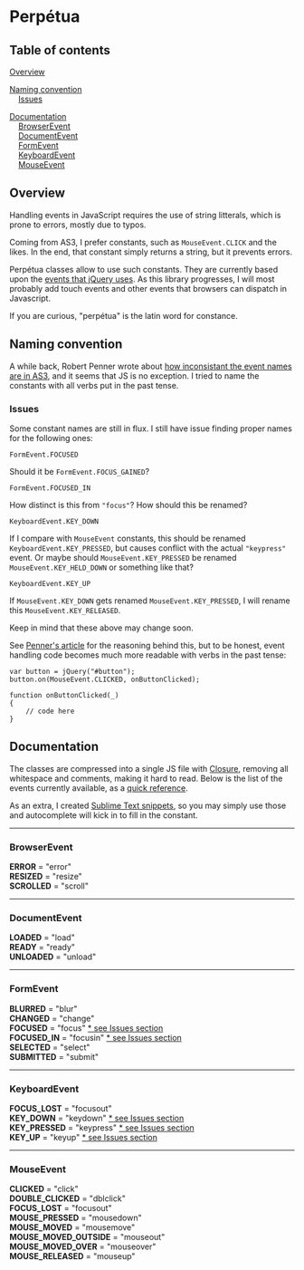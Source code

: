 # Perpétua

## Table of contents

[Overview](https://github.com/jansensan/perpetuajs#overview)  

[Naming convention](https://github.com/jansensan/perpetuajs#naming-convention)  
&nbsp;&nbsp;&nbsp;&nbsp;[Issues](https://github.com/jansensan/perpetuajs#issues)  

[Documentation](https://github.com/jansensan/perpetuajs#documentation)  
&nbsp;&nbsp;&nbsp;&nbsp;[BrowserEvent](https://github.com/jansensan/perpetuajs#browserevent)  
&nbsp;&nbsp;&nbsp;&nbsp;[DocumentEvent](https://github.com/jansensan/perpetuajs#documentevent)  
&nbsp;&nbsp;&nbsp;&nbsp;[FormEvent](https://github.com/jansensan/perpetuajs#formevent)  
&nbsp;&nbsp;&nbsp;&nbsp;[KeyboardEvent](https://github.com/jansensan/perpetuajs#keyboardevent)  
&nbsp;&nbsp;&nbsp;&nbsp;[MouseEvent](https://github.com/jansensan/perpetuajs#mouseevent)  

## Overview

Handling events in JavaScript requires the use of string litterals, which is prone to errors, mostly due to typos.

Coming from AS3, I prefer constants, such as `MouseEvent.CLICK` and the likes. In the end, that constant simply returns a string, but it prevents errors.

Perpétua classes allow to use such constants. They are currently based upon the [events that jQuery uses](http://api.jquery.com/category/events/). As this library progresses, I will most probably add touch events and other events that browsers can dispatch in Javascript. 

If you are curious, "perpétua" is the latin word for constance.


## Naming convention

A while back, Robert Penner wrote about [how inconsistant the event names are in AS3](http://flashblog.robertpenner.com/2009/08/my-critique-of-as3-events-part-1.html), and it seems that JS is no exception. I tried to name the constants with all verbs put in the past tense.

### Issues

Some constant names are still in flux. I still have issue finding proper names for the following ones:  

	FormEvent.FOCUSED  
Should it be `FormEvent.FOCUS_GAINED`?

	FormEvent.FOCUSED_IN

How distinct is this from `"focus"`? How should this be renamed?

	KeyboardEvent.KEY_DOWN

If I compare with `MouseEvent` constants, this should be renamed `KeyboardEvent.KEY_PRESSED`, but causes conflict with the actual `"keypress"` event. Or maybe should `MouseEvent.KEY_PRESSED` be renamed `MouseEvent.KEY_HELD_DOWN` or something like that?

	KeyboardEvent.KEY_UP

If `MouseEvent.KEY_DOWN` gets renamed `MouseEvent.KEY_PRESSED`, I will rename this `MouseEvent.KEY_RELEASED`.

Keep in mind that these above may change soon.

See [Penner's article](http://flashblog.robertpenner.com/2009/08/my-critique-of-as3-events-part-1.html) for the reasoning behind this, but to be honest, event handling code becomes much more readable with verbs in the past tense:

	var button = jQuery("#button");
	button.on(MouseEvent.CLICKED, onButtonClicked);
	
	function onButtonClicked(_)
	{
		// code here
	}


## Documentation

The classes are compressed into a single JS file with [Closure](http://closure-compiler.appspot.com/), removing all whitespace and comments, making it hard to read. Below is the list of the events currently available, as a [quick reference](https://github.com/jansensan/perpetuajs#documentation).

As an extra, I created [Sublime Text snippets](https://github.com/jansensan/perpetua/tree/master/extras/perpetua-sublime-snippets), so you may simply use those and autocomplete will kick in to fill in the constant.


---
### BrowserEvent

**ERROR** = "error"  
**RESIZED** = "resize"  
**SCROLLED** = "scroll"


---
### DocumentEvent

**LOADED** = "load"  
**READY** = "ready"  
**UNLOADED** = "unload"  


---
### FormEvent

**BLURRED** = "blur"  
**CHANGED** = "change"  
**FOCUSED** = "focus" [* see Issues section](https://github.com/jansensan/perpetuajs#issues)  
**FOCUSED_IN** = "focusin" [* see Issues section](https://github.com/jansensan/perpetuajs#issues)  
**SELECTED** = "select"  
**SUBMITTED** = "submit"  


---
### KeyboardEvent

**FOCUS_LOST** = "focusout"  
**KEY_DOWN** = "keydown" [* see Issues section](https://github.com/jansensan/perpetuajs#issues)   
**KEY_PRESSED** = "keypress" [* see Issues section](https://github.com/jansensan/perpetuajs#issues)  
**KEY_UP** = "keyup" [* see Issues section](https://github.com/jansensan/perpetuajs#issues)  


---
### MouseEvent

**CLICKED** = "click"  
**DOUBLE_CLICKED** = "dblclick"  
**FOCUS_LOST** = "focusout"  
**MOUSE_PRESSED** = "mousedown"  
**MOUSE_MOVED** = "mousemove"  
**MOUSE_MOVED_OUTSIDE** = "mouseout"  
**MOUSE_MOVED_OVER** = "mouseover"  
**MOUSE_RELEASED** = "mouseup"  